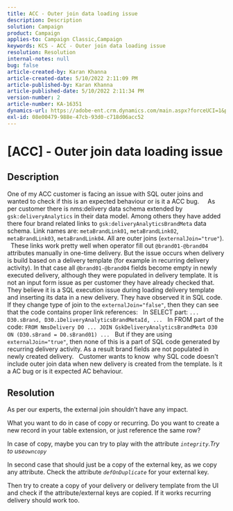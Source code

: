 ```yaml
---
title: ACC - Outer join data loading issue
description: Description
solution: Campaign
product: Campaign
applies-to: Campaign Classic,Campaign
keywords: KCS - ACC - Outer join data loading issue
resolution: Resolution
internal-notes: null
bug: false
article-created-by: Karan Khanna
article-created-date: 5/10/2022 2:11:09 PM
article-published-by: Karan Khanna
article-published-date: 5/10/2022 2:11:34 PM
version-number: 2
article-number: KA-16351
dynamics-url: https://adobe-ent.crm.dynamics.com/main.aspx?forceUCI=1&pagetype=entityrecord&etn=knowledgearticle&id=8f266a08-6bd0-ec11-a7b5-00224809c556
exl-id: 08e00479-988e-47cb-93d0-c718d06acc52
---
```

# [ACC] - Outer join data loading issue

## Description


One of my ACC customer is facing an issue with SQL outer joins and wanted to check if this is an expected behaviour or is it a ACC bug.
 
 
As per customer there is nms:delivery data schema extended by `gsk:deliveryAnalytics` in their data model. Among others they have added there four brand related links to `gsk:deliveryAnalyticsBrandMeta` data schema.
Link names are: `metaBrandLink01`, `metaBrandLink02`, `metaBrandLink03`, `metaBrandLink04`. All are outer joins (`externalJoin="true"`).
 
These links work pretty well when operator fill out `@brand01-@brand04` attributes manually in one-time delivery. But the issue occurs when delivery is build based on a delivery template (for example in recurring delivery activity). In that case all `@brand01-@brand04` fields become empty in newly executed delivery, although they were populated in delivery template. It is not an input form issue as per customer they have already checked that. They believe it is a SQL execution issue during loading delivery template and inserting its data in a new delivery. They have observed it in SQL code. If they change type of join to the `externalJoin="false"`, then they can see that the code contains proper link references:
 
In SELECT part:
`... D30.sBrand, D30.iDeliveryAnalyticsBrandMetaId, ...`
 
In FROM part of the code:
`FROM NmsDelivery D0 ...
JOIN GskDeliveryAnalyticsBrandMeta D30 ON (D30.sBrand = D0.sBrand01)
...`
 
But if they are using `externalJoin="true"`, then none of this is a part of SQL code generated by recurring delivery activity. As a result brand fields are not populated in newly created delivery.
 
Customer wants to know  why SQL code doesn't include outer join data when new delivery is created from the template. Is it a AC bug or is it expected AC behaviour.


## Resolution


As per our experts, the external join shouldn’t have any impact.

What you want to do in case of copy or recurring. Do you want to create a new record in your table extension, or just reference the same row?

In case of copy, maybe you can try to play with the attribute *`integrity`.*Try to use&#x200B;*`owncopy`*

In second case that should just be a copy of the external key, as we copy any attribute. Check the attribute *`defOnDuplicate`* for your external key.



Then try to create a copy of your delivery or delivery template from the UI and check if the attribute/external keys are copied. If it works recurring delivery should work too.
